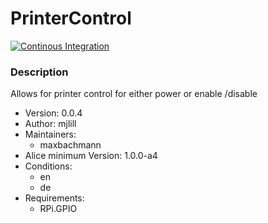 #  PrinterControl

[![Continous Integration](https://gitlab.com/project-alice-assistant/skills/skill_PrinterControl/badges/master/pipeline.svg)](https://gitlab.com/project-alice-assistant/skills/skill_PrinterControl/pipelines/latest)

### Description
Allows for printer control for either power or enable /disable

- Version: 0.0.4
- Author: mjlill
- Maintainers:
  - maxbachmann
- Alice minimum Version: 1.0.0-a4
- Conditions:
  - en
  - de
- Requirements:
  - RPi.GPIO
